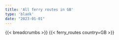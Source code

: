 ```yaml
---
title: 'All ferry routes in GB'
type: 'blank'
date: "2023-01-01"
---
```


{{< breadcrumbs >}}
{{< ferry_routes country=GB >}}

